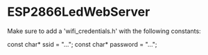 # ESP2866LedWebServer

Make sure to add a 'wifi_credentials.h' with the following constants:

const char* ssid = "...";
const char* password = "...";
